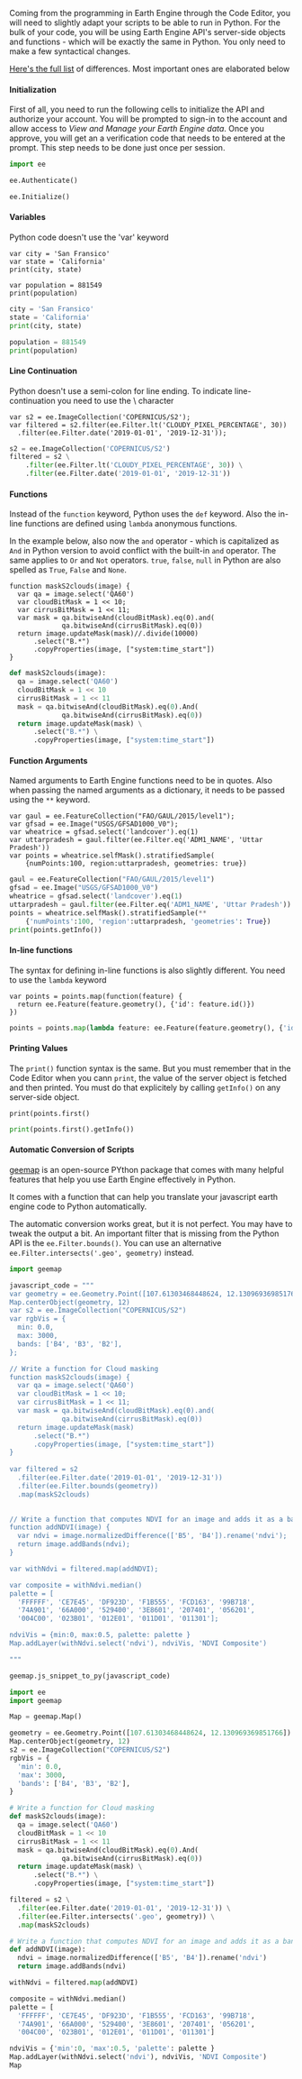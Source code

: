 Coming from the programming in Earth Engine through the Code Editor, you will need to slightly adapt your scripts to be able to run in Python. For the bulk of your code, you will be using Earth Engine API's server-side objects and functions - which will be exactly the same in Python. You only need to make a few syntactical changes.

[Here's the full list](https://developers.google.com/earth-engine/python_install#syntax) of differences. Most important ones are elaborated below

#### Initialization

First of all, you need to run the following cells to initialize the API and authorize your account. You will be prompted to sign-in to the account and allow access to *View and Manage your Earth Engine data*. Once you approve, you will get an a verification code that needs to be entered at the prompt. This step needs to be done just once per session.


```python
import ee
```


```python
ee.Authenticate()
```


```python
ee.Initialize()
```

#### Variables

Python code doesn't use the 'var' keyword

```
var city = 'San Fransico'
var state = 'California'
print(city, state)

var population = 881549
print(population)
```


```python
city = 'San Fransico'
state = 'California'
print(city, state)

population = 881549
print(population)
```

#### Line Continuation

Python doesn't use a semi-colon for line ending. To indicate line-continuation you need to use the \\ character

```
var s2 = ee.ImageCollection('COPERNICUS/S2');
var filtered = s2.filter(ee.Filter.lt('CLOUDY_PIXEL_PERCENTAGE', 30))
  .filter(ee.Filter.date('2019-01-01', '2019-12-31'));
```


```python
s2 = ee.ImageCollection('COPERNICUS/S2')
filtered = s2 \
    .filter(ee.Filter.lt('CLOUDY_PIXEL_PERCENTAGE', 30)) \
    .filter(ee.Filter.date('2019-01-01', '2019-12-31')) 
```

#### Functions

Instead of the `function` keyword, Python uses the `def` keyword. Also the in-line functions are defined using `lambda` anonymous functions.

In the example below, also now the `and` operator - which is capitalized as `And` in Python version to avoid conflict with the built-in `and` operator. The same applies to `Or` and `Not` operators. `true`, `false`, `null` in Python are also spelled as `True`, `False` and `None`.

```
function maskS2clouds(image) {
  var qa = image.select('QA60')
  var cloudBitMask = 1 << 10;
  var cirrusBitMask = 1 << 11;
  var mask = qa.bitwiseAnd(cloudBitMask).eq(0).and(
             qa.bitwiseAnd(cirrusBitMask).eq(0))
  return image.updateMask(mask)//.divide(10000)
      .select("B.*")
      .copyProperties(image, ["system:time_start"])
}
```


```python
def maskS2clouds(image):
  qa = image.select('QA60')
  cloudBitMask = 1 << 10
  cirrusBitMask = 1 << 11
  mask = qa.bitwiseAnd(cloudBitMask).eq(0).And(
             qa.bitwiseAnd(cirrusBitMask).eq(0))
  return image.updateMask(mask) \
      .select("B.*") \
      .copyProperties(image, ["system:time_start"])
```

#### Function Arguments

Named arguments to Earth Engine functions need to be in quotes. Also when passing the named arguments as a dictionary, it needs to be passed using the `**` keyword.

```
var gaul = ee.FeatureCollection("FAO/GAUL/2015/level1");
var gfsad = ee.Image("USGS/GFSAD1000_V0");
var wheatrice = gfsad.select('landcover').eq(1)
var uttarpradesh = gaul.filter(ee.Filter.eq('ADM1_NAME', 'Uttar Pradesh'))
var points = wheatrice.selfMask().stratifiedSample(
    {numPoints:100, region:uttarpradesh, geometries: true})
```



```python
gaul = ee.FeatureCollection("FAO/GAUL/2015/level1")
gfsad = ee.Image("USGS/GFSAD1000_V0")
wheatrice = gfsad.select('landcover').eq(1)
uttarpradesh = gaul.filter(ee.Filter.eq('ADM1_NAME', 'Uttar Pradesh'))
points = wheatrice.selfMask().stratifiedSample(**
    {'numPoints':100, 'region':uttarpradesh, 'geometries': True})
print(points.getInfo())

```

#### In-line functions

The syntax for defining in-line functions is also slightly different. You need to use the `lambda` keyword

```
var points = points.map(function(feature) {
  return ee.Feature(feature.geometry(), {'id': feature.id()})
})
```


```python
points = points.map(lambda feature: ee.Feature(feature.geometry(), {'id': feature.id()} ))
```

#### Printing Values

The `print()` function syntax is the same. But you must remember that in the Code Editor when you cann `print`, the value of the server object is fetched and then printed. You must do that explicitely by calling `getInfo()` on any server-side object.

```
print(points.first()
```


```python
print(points.first().getInfo())
```

#### Automatic Conversion of Scripts

[geemap](https://github.com/giswqs/geemap) is an open-source PYthon package that comes with many helpful features that help you use Earth Engine effectively in Python. 

It comes with a function that can help you translate your javascript earth engine code to Python automatically.

The automatic conversion works great, but it is not perfect. You may have to tweak the output a bit. An important filter that is missing from the Python API is the `ee.Filter.bounds()`. You can use an alternative `ee.Filter.intersects('.geo', geometry)` instead.


```python
import geemap
```


```python
javascript_code = """
var geometry = ee.Geometry.Point([107.61303468448624, 12.130969369851766]);
Map.centerObject(geometry, 12)
var s2 = ee.ImageCollection("COPERNICUS/S2")
var rgbVis = {
  min: 0.0,
  max: 3000,
  bands: ['B4', 'B3', 'B2'],
};

// Write a function for Cloud masking
function maskS2clouds(image) {
  var qa = image.select('QA60')
  var cloudBitMask = 1 << 10;
  var cirrusBitMask = 1 << 11;
  var mask = qa.bitwiseAnd(cloudBitMask).eq(0).and(
             qa.bitwiseAnd(cirrusBitMask).eq(0))
  return image.updateMask(mask)
      .select("B.*")
      .copyProperties(image, ["system:time_start"])
}
 
var filtered = s2
  .filter(ee.Filter.date('2019-01-01', '2019-12-31'))
  .filter(ee.Filter.bounds(geometry))
  .map(maskS2clouds)
  

// Write a function that computes NDVI for an image and adds it as a band
function addNDVI(image) {
  var ndvi = image.normalizedDifference(['B5', 'B4']).rename('ndvi');
  return image.addBands(ndvi);
}

var withNdvi = filtered.map(addNDVI);

var composite = withNdvi.median()
palette = [
  'FFFFFF', 'CE7E45', 'DF923D', 'F1B555', 'FCD163', '99B718',
  '74A901', '66A000', '529400', '3E8601', '207401', '056201',
  '004C00', '023B01', '012E01', '011D01', '011301'];

ndviVis = {min:0, max:0.5, palette: palette }
Map.addLayer(withNdvi.select('ndvi'), ndviVis, 'NDVI Composite')

"""
```


```python
geemap.js_snippet_to_py(javascript_code)
```


```python
import ee
import geemap

Map = geemap.Map()

geometry = ee.Geometry.Point([107.61303468448624, 12.130969369851766])
Map.centerObject(geometry, 12)
s2 = ee.ImageCollection("COPERNICUS/S2")
rgbVis = {
  'min': 0.0,
  'max': 3000,
  'bands': ['B4', 'B3', 'B2'],
}

# Write a function for Cloud masking
def maskS2clouds(image):
  qa = image.select('QA60')
  cloudBitMask = 1 << 10
  cirrusBitMask = 1 << 11
  mask = qa.bitwiseAnd(cloudBitMask).eq(0).And(
             qa.bitwiseAnd(cirrusBitMask).eq(0))
  return image.updateMask(mask) \
      .select("B.*") \
      .copyProperties(image, ["system:time_start"])

filtered = s2 \
  .filter(ee.Filter.date('2019-01-01', '2019-12-31')) \
  .filter(ee.Filter.intersects('.geo', geometry)) \
  .map(maskS2clouds)

# Write a function that computes NDVI for an image and adds it as a band
def addNDVI(image):
  ndvi = image.normalizedDifference(['B5', 'B4']).rename('ndvi')
  return image.addBands(ndvi)

withNdvi = filtered.map(addNDVI)

composite = withNdvi.median()
palette = [
  'FFFFFF', 'CE7E45', 'DF923D', 'F1B555', 'FCD163', '99B718',
  '74A901', '66A000', '529400', '3E8601', '207401', '056201',
  '004C00', '023B01', '012E01', '011D01', '011301']

ndviVis = {'min':0, 'max':0.5, 'palette': palette }
Map.addLayer(withNdvi.select('ndvi'), ndviVis, 'NDVI Composite')
Map

```
